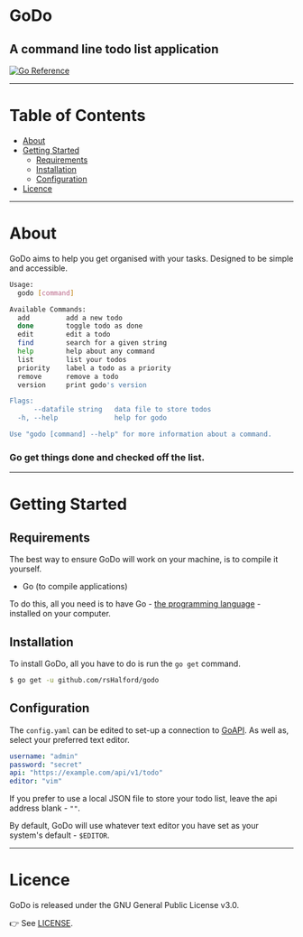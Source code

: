 # GoDo

## A command line todo list application

[![Go Reference](https://pkg.go.dev/badge/github.com/rsHalford/godo.svg)](https://pkg.go.dev/github.com/rsHalford/godo)

---

# Table of Contents

- [About](#about)
- [Getting Started](#getting-started)
  - [Requirements](#requirements)
  - [Installation](#installation)
  - [Configuration](#configuration)
- [Licence](#licence)

---

# About

GoDo aims to help you get organised with your tasks. Designed to be simple and accessible.

```sh
Usage:
  godo [command]

Available Commands:
  add         add a new todo
  done        toggle todo as done
  edit        edit a todo
  find        search for a given string
  help        help about any command
  list        list your todos
  priority    label a todo as a priority
  remove      remove a todo
  version     print godo's version

Flags:
      --datafile string   data file to store todos
  -h, --help              help for godo

Use "godo [command] --help" for more information about a command.
```

### Go get things done and checked off the list.

---

# Getting Started

## Requirements

The best way to ensure GoDo will work on your machine, is to compile it yourself.

- Go (to compile applications)

To do this, all you need is to have Go - [the programming language](https://golang.org/doc/install) - installed on your computer.

## Installation

To install GoDo, all you have to do is run the `go get` command.

```sh
$ go get -u github.com/rsHalford/godo
```

## Configuration

The `config.yaml` can be edited to set-up a connection to [GoAPI](https://github.com/rsHalford/goapi). As well as, select your preferred text editor.

```yaml
username: "admin"
password: "secret"
api: "https://example.com/api/v1/todo"
editor: "vim"
```

If you prefer to use a local JSON file to store your todo list, leave the api address blank - `""`.

By default, GoDo will use whatever text editor you have set as your system's default - `$EDITOR`.

---

# Licence

GoDo is released under the GNU General Public License v3.0.

👉 See [LICENSE](https://github.com/rsHalford/godo/blob/main/LICENSE).
